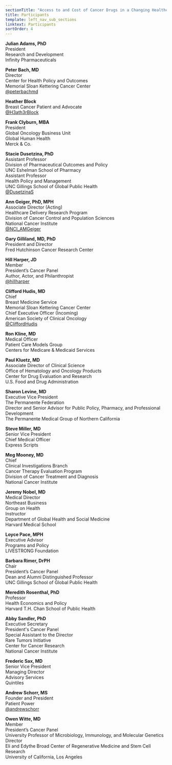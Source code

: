 ```yaml
---
sectionTitle: "Access to and Cost of Cancer Drugs in a Changing Healthcare Landscape"
title: Participants
template: left_nav_sub_sections
linktext: Participants
sortOrder: 4
---
```

**Julian Adams, PhD** \
President \
Research and Development \
Infinity Pharmaceuticals

**Peter Bach, MD** \
Director \
Center for Health Policy and Outcomes \
Memorial Sloan Kettering Cancer Center \
[@peterbachmd](https://twitter.com/peterbachmd)

**Heather Block** \
Breast Cancer Patient and Advocate \
[@H3ath3rBlock](https://twitter.com/H3ath3rBlock)

**Frank Clyburn, MBA** \
President \
Global Oncology Business Unit \
Global Human Health \
Merck & Co.

**Stacie Dusetzina, PhD** \
Assistant Professor \
Division of Pharmaceutical Outcomes and Policy \
UNC Eshelman School of Pharmacy \
Assistant Professor \
Health Policy and Management \
UNC Gillings School of Global Public Health \
[@DusetzinaS](https://twitter.com/DusetzinaS)

**Ann Geiger, PhD, MPH** \
Associate Director (Acting) \
Healthcare Delivery Research Program \
Division of Cancer Control and Population Sciences \
National Cancer Institute \
[@NCI_AMGeiger](https://twitter.com/NCI_AMGeiger)

**Gary Gilliland, MD, PhD** \
President and Director \
Fred Hutchinson Cancer Research Center

**Hill Harper, JD** \
Member \
President’s Cancer Panel \
Author, Actor, and Philanthropist \
[@hillharper](https://twitter.com/hillharper)

**Clifford Hudis, MD** \
Chief \
Breast Medicine Service \
Memorial Sloan Kettering Cancer Center \
Chief Executive Officer (Incoming) \
American Society of Clinical Oncology \
[@CliffordHudis](https://twitter.com/CliffordHudis)

**Ron Kline, MD** \
Medical Officer \
Patient Care Models Group \
Centers for Medicare & Medicaid Services

**Paul Kluetz, MD** \
Associate Director of Clinical Science \
Office of Hematology and Oncology Products \
Center for Drug Evaluation and Research \
U.S. Food and Drug Administration

**Sharon Levine, MD** \
Executive Vice President \
The Permanente Federation \
Director and Senior Advisor for Public Policy, Pharmacy, and Professional Development \
The Permanente Medical Group of Northern California

**Steve Miller, MD** \
Senior Vice President \
Chief Medical Officer \
Express Scripts

**Meg Mooney, MD** \
Chief \
Clinical Investigations Branch \
Cancer Therapy Evaluation Program \
Division of Cancer Treatment and Diagnosis \
National Cancer Institute

**Jeremy Nobel, MD** \
Medical Director \
Northeast Business \
Group on Health \
Instructor \
Department of Global Health and Social Medicine \
Harvard Medical School

**Loyce Pace, MPH** \
Executive Advisor \
Programs and Policy \
LIVESTRONG Foundation

**Barbara Rimer, DrPH** \
Chair \
President’s Cancer Panel \
Dean and Alumni Distinguished Professor \
UNC Gillings School of Global Public Health

**Meredith Rosenthal, PhD** \
Professor \
Health Economics and Policy \
Harvard T.H. Chan School of Public Health

**Abby Sandler, PhD** \
Executive Secretary \
President's Cancer Panel \
Special Assistant to the Director \
Rare Tumors Initiative \
Center for Cancer Research \
National Cancer Institute

**Frederic Sax, MD** \
Senior Vice President \
Managing Director \
Advisory Services \
Quintiles

**Andrew Schorr, MS** \
Founder and President \
Patient Power \
[@andrewschorr](https://twitter.com/andrewschorr)

**Owen Witte, MD** \
Member \
President’s Cancer Panel \
University Professor of Microbiology, Immunology, and Molecular Genetics \
Director \
Eli and Edythe Broad Center of Regenerative Medicine and Stem Cell Research \
University of California, Los Angeles
